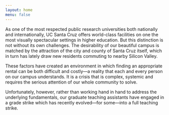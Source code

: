 ```yaml
---
layout: home
menu: false
---
```


As one of the most respected public research universities both nationally and internationally, UC Santa Cruz offers world-class facilities on one the most visually spectacular settings in higher education.  But this distinction is not without its own challenges.  The desirability of our beautiful campus is matched by the attraction of the city and county of Santa Cruz itself, which in turn has lately draw new residents commuting to nearby Silicon Valley. 

These factors have created an environment in which finding an appropriate rental can be both difficult and costly&mdash;a reality that each and every person on our campus understands.  It is a crisis that is complex, systemic and requires the serious attention of our whole community to solve.

Unfortunately, however, rather than working hand in hand to address the underlying fundamentals, our graduate teaching assistants have engaged in a grade strike which has recently evolved&mdash;for some&mdash;into a full teaching strike.
